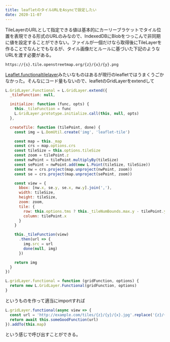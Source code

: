```yaml
---
title: leafletのタイルURLをAsyncで設定したい
date: 2020-11-07
---
```


TileLayerのURLとして指定できる値は基本的にカーリーブラケットでタイル位置を表現できる形式のURLのみなので、IndexedDBにBlobをつっこんで非同期に値を設定することができない。ファイルが一個だけなら取得後にTileLayerを作ることでなんとでもなるが、タイル画像だとルールに基づいた下記のようなURLを渡す必要がある。

```
https://{s}.tile.openstreetmap.org/{z}/{x}/{y}.png
```

[Leaflet.functionaltilelayer](https://github.com/ismyrnow/Leaflet.functionaltilelayer)みたいなものはあるが現行のleafletではうまくうごかなかった。そんなにコード量もないので、leafletのGridLayerをextendして

```js
L.GridLayer.Functional = L.GridLayer.extend({
  _tileFunction: null,

  initialize: function (func, opts) {
    this._tileFunction = func
    L.GridLayer.prototype.initialize.call(this, null, opts)
  },

  createTile: function (tilePoint, done) {
    const img = L.DomUtil.create('img', 'leaflet-tile')

    const map = this._map
    const crs = map.options.crs
    const tileSize = this.options.tileSize
    const zoom = tilePoint.z
    const nwPoint = tilePoint.multiplyBy(tileSize)
    const sePoint = nwPoint.add(new L.Point(tileSize, tileSize))
    const nw = crs.project(map.unproject(nwPoint, zoom))
    const se = crs.project(map.unproject(sePoint, zoom))

    const view = {
      bbox: [nw.x, se.y, se.x, nw.y].join(','),
      width: tileSize,
      height: tileSize,
      zoom: zoom,
      tile: {
        row: this.options.tms ? this._tileNumBounds.max.y - tilePoint.y : tilePoint.y,
        column: tilePoint.x
      }
    }

    this._tileFunction(view)
      .then(url => {
        img.src = url
        done(null, img)
      })

    return img
  }
})

L.gridLayer.functional = function (gridFunction, options) {
  return new L.GridLayer.Functional(gridFunction, options)
}
```

というものを作って適当にimportすれば


```js
L.gridLayer.functional(async view => {
  const url = 'http://example.com/tiles/{z}/{y}/{x}.jpg'.replace('{z}/{y}/{x}', `${view.zoom}/${view.tile.row}/${view.tile.column}`)
  return await this.someGoodFunction(url)
}).addTo(this.map)
```

という感じで呼び出すことができる。